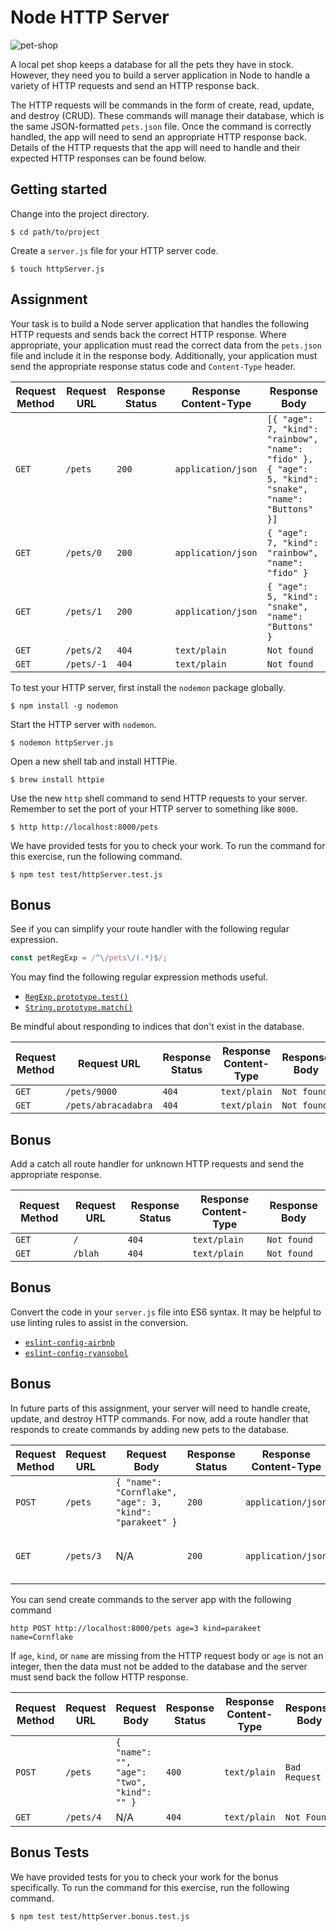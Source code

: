 # Node HTTP Server

![pet-shop](https://i.imgur.com/Ec7j4nr.jpg)

A local pet shop keeps a database for all the pets they have in stock. However, they need you to build a server application in Node to handle a variety of HTTP requests and send an HTTP response back.

The HTTP requests will be commands in the form of create, read, update, and destroy (CRUD). These commands will manage their database, which is the same JSON-formatted `pets.json` file. Once the command is correctly handled, the app will need to send an appropriate HTTP response back. Details of the HTTP requests that the app will need to handle and their expected HTTP responses can be found below.

## Getting started

Change into the project directory.

```shell
$ cd path/to/project
```

Create a `server.js` file for your HTTP server code.

```shell
$ touch httpServer.js
```

## Assignment

Your task is to build a Node server application that handles the following HTTP requests and sends back the correct HTTP response. Where appropriate, your application must read the correct data from the `pets.json` file and include it in the response body. Additionally, your application must send the appropriate response status code and `Content-Type` header.

| Request Method | Request URL | Response Status | Response Content-Type | Response Body                                                                                              |
|----------------|-------------|-----------------|-----------------------|------------------------------------------------------------------------------------------------------------|
| `GET`          | `/pets`     | `200`           | `application/json`    | `[{ "age": 7, "kind": "rainbow", "name": "fido" }, { "age": 5, "kind": "snake", "name": "Buttons" }]` |
| `GET`          | `/pets/0`   | `200`           | `application/json`    | `{ "age": 7, "kind": "rainbow", "name": "fido" }`                                                     |
| `GET`          | `/pets/1`   | `200`           | `application/json`    | `{ "age": 5, "kind": "snake", "name": "Buttons" }`                                                         |
| `GET`          | `/pets/2`   | `404`           | `text/plain`          | `Not found`                                                                                                |
| `GET`          | `/pets/-1`  | `404`           | `text/plain`          | `Not found`                                                                                                |

To test your HTTP server, first install the `nodemon` package globally.

```shell
$ npm install -g nodemon
```

Start the HTTP server with `nodemon`.

```shell
$ nodemon httpServer.js
```

Open a new shell tab and install HTTPie.

```shell
$ brew install httpie
```

Use the new `http` shell command to send HTTP requests to your server. Remember to set the port of your HTTP server to something like `8000`.

```shell
$ http http://localhost:8000/pets
```

We have provided tests for you to check your work. To run the command for this exercise, run the following command.

```shell
$ npm test test/httpServer.test.js
```

## Bonus

See if you can simplify your route handler with the following regular expression.

```js
const petRegExp = /^\/pets\/(.*)$/;
```

You may find the following regular expression methods useful.

- [`RegExp.prototype.test()`]['test']
- [`String.prototype.match()`]['match']

Be mindful about responding to indices that don't exist in the database.

| Request Method | Request URL         | Response Status | Response Content-Type | Response Body |
|----------------|---------------------|-----------------|-----------------------|---------------|
| `GET`          | `/pets/9000`        | `404`           | `text/plain`          | `Not found`   |
| `GET`          | `/pets/abracadabra` | `404`           | `text/plain`          | `Not found`   |

## Bonus

Add a catch all route handler for unknown HTTP requests and send the appropriate response.

| Request Method | Request URL | Response Status | Response Content-Type | Response Body |
|----------------|-------------|-----------------|-----------------------|---------------|
| `GET`          | `/`         | `404`           | `text/plain`          | `Not found`   |
| `GET`          | `/blah`     | `404`           | `text/plain`          | `Not found`   |

## Bonus

Convert the code in your `server.js` file into ES6 syntax. It may be helpful to use linting rules to assist in the conversion.

- [`eslint-config-airbnb`]['airbnb']
- [`eslint-config-ryansobol`]['ryansobol']

## Bonus

In future parts of this assignment, your server will need to handle create, update, and destroy HTTP commands. For now, add a route handler that responds to create commands by adding new pets to the database.

| Request Method | Request URL | Request Body                                            | Response Status | Response Content-Type | Response Body                                           |
|----------------|-------------|---------------------------------------------------------|-----------------|-----------------------|---------------------------------------------------------|
| `POST`         | `/pets`     | `{ "name": "Cornflake", "age": 3, "kind": "parakeet" }` | `200`           | `application/json`    | `{ "name": "Cornflake", "age": 3, "kind": "parakeet" }` |
| `GET`          | `/pets/3`   | N/A                                                     | `200`           | `application/json`    | `{ "name": "Cornflake", "age": 3, "kind": "parakeet" }` |

You can send create commands to the server app with the following command

```shell
http POST http://localhost:8000/pets age=3 kind=parakeet name=Cornflake
```

If `age`, `kind`, or `name` are missing from the HTTP request body or `age` is not an integer, then the data must not be added to the database and the server must send back the follow HTTP response.

| Request Method | Request URL | Request Body                               | Response Status | Response Content-Type | Response Body |
|----------------|-------------|--------------------------------------------|-----------------|-----------------------|---------------|
| `POST`         | `/pets`     | `{ "name": "", "age": "two", "kind": "" }` | `400`           | `text/plain`          | `Bad Request` |
| `GET`          | `/pets/4`   | N/A                                        | `404`           | `text/plain`          | `Not Found`   |

## Bonus Tests

We have provided tests for you to check your work for the bonus specifically. To run the command for this exercise, run the following command.

```shell
$ npm test test/httpServer.bonus.test.js
```

['airbnb']: https://www.npmjs.com/package/eslint-config-airbnb
['match']: https://developer.mozilla.org/en-US/docs/Web/JavaScript/Reference/Global_Objects/String/match
['ryansobol']: https://github.com/ryansobol/eslint-config-ryansobol#language-configuration
['test']: https://developer.mozilla.org/en-US/docs/Web/JavaScript/Reference/Global_Objects/RegExp/test
